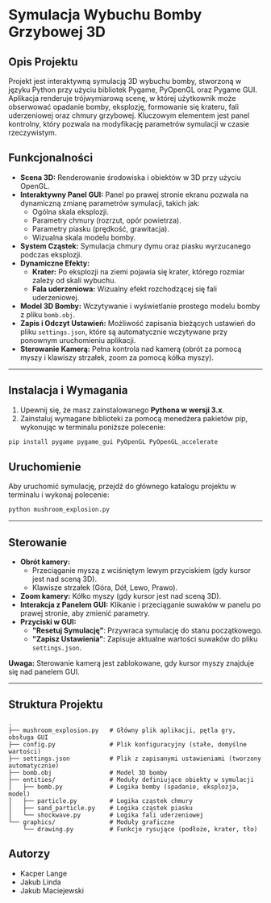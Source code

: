 # Symulacja Wybuchu Bomby Grzybowej 3D

## Opis Projektu

Projekt jest interaktywną symulacją 3D wybuchu bomby, stworzoną w języku Python przy użyciu bibliotek Pygame, PyOpenGL oraz Pygame GUI. Aplikacja renderuje trójwymiarową scenę, w której użytkownik może obserwować opadanie bomby, eksplozję, formowanie się krateru, fali uderzeniowej oraz chmury grzybowej. Kluczowym elementem jest panel kontrolny, który pozwala na modyfikację parametrów symulacji w czasie rzeczywistym.

## Funkcjonalności

*   **Scena 3D:** Renderowanie środowiska i obiektów w 3D przy użyciu OpenGL.
*   **Interaktywny Panel GUI:** Panel po prawej stronie ekranu pozwala na dynamiczną zmianę parametrów symulacji, takich jak:
    *   Ogólna skala eksplozji.
    *   Parametry chmury (rozrzut, opór powietrza).
    *   Parametry piasku (prędkość, grawitacja).
    *   Wizualna skala modelu bomby.
*   **System Cząstek:** Symulacja chmury dymu oraz piasku wyrzucanego podczas eksplozji.
*   **Dynamiczne Efekty:**
    *   **Krater:** Po eksplozji na ziemi pojawia się krater, którego rozmiar zależy od skali wybuchu.
    *   **Fala uderzeniowa:** Wizualny efekt rozchodzącej się fali uderzeniowej.
*   **Model 3D Bomby:** Wczytywanie i wyświetlanie prostego modelu bomby z pliku `bomb.obj`.
*   **Zapis i Odczyt Ustawień:** Możliwość zapisania bieżących ustawień do pliku `settings.json`, które są automatycznie wczytywane przy ponownym uruchomieniu aplikacji.
*   **Sterowanie Kamerą:** Pełna kontrola nad kamerą (obrót za pomocą myszy i klawiszy strzałek, zoom za pomocą kółka myszy).

---

## Instalacja i Wymagania

1.  Upewnij się, że masz zainstalowanego **Pythona w wersji 3.x**.
2.  Zainstaluj wymagane biblioteki za pomocą menedżera pakietów pip, wykonując w terminalu poniższe polecenie:

```bash
pip install pygame pygame_gui PyOpenGL PyOpenGL_accelerate
```

## Uruchomienie

Aby uruchomić symulację, przejdź do głównego katalogu projektu w terminalu i wykonaj polecenie:

```bash
python mushroom_explosion.py
```

---

## Sterowanie

*   **Obrót kamery:**
    *   Przeciąganie myszą z wciśniętym lewym przyciskiem (gdy kursor jest nad sceną 3D).
    *   Klawisze strzałek (Góra, Dół, Lewo, Prawo).
*   **Zoom kamery:** Kółko myszy (gdy kursor jest nad sceną 3D).
*   **Interakcja z Panelem GUI:** Klikanie i przeciąganie suwaków w panelu po prawej stronie, aby zmienić parametry.
*   **Przyciski w GUI:**
    *   **"Resetuj Symulację"**: Przywraca symulację do stanu początkowego.
    *   **"Zapisz Ustawienia"**: Zapisuje aktualne wartości suwaków do pliku `settings.json`.

**Uwaga:** Sterowanie kamerą jest zablokowane, gdy kursor myszy znajduje się nad panelem GUI.

---

## Struktura Projektu

```
.
├── mushroom_explosion.py   # Główny plik aplikacji, pętla gry, obsługa GUI
├── config.py               # Plik konfiguracyjny (stałe, domyślne wartości)
├── settings.json           # Plik z zapisanymi ustawieniami (tworzony automatycznie)
├── bomb.obj                # Model 3D bomby
├── entities/               # Moduły definiujące obiekty w symulacji
│   ├── bomb.py             # Logika bomby (spadanie, eksplozja, model)
│   ├── particle.py         # Logika cząstek chmury
│   ├── sand_particle.py    # Logika cząstek piasku
│   └── shockwave.py        # Logika fali uderzeniowej
└── graphics/               # Moduły graficzne
    └── drawing.py          # Funkcje rysujące (podłoże, krater, tło)
```

## Autorzy

*   Kacper Lange
*   Jakub Linda
*   Jakub Maciejewski